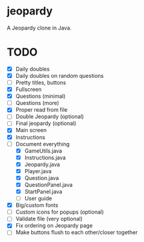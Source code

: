 # jeopardy
A Jeopardy clone in Java.

# TODO
- [x] Daily doubles
- [x] Daily doubles on random questions
- [ ] Pretty titles, buttons
- [x] Fullscreen
- [x] Questions (minimal)
- [ ] Questions (more)
- [x] Proper read from file
- [ ] Double Jeopardy (optional)
- [ ] Final jeopardy (optional)
- [x] Main screen
- [x] Instructions
- [ ] Document everything
  - [x] GameUtils.java
  - [x] Instructions.java
  - [x] Jeopardy.java
  - [x] Player.java
  - [x] Question.java
  - [x] QuestionPanel.java
  - [x] StartPanel.java
  - [ ] User guide
- [x] Big/custom fonts
- [ ] Custom icons for popups (optional)
- [ ] Validate file (very optional)
- [x] Fix ordering on Jeopardy page
- [ ] Make buttons flush to each other/closer together
